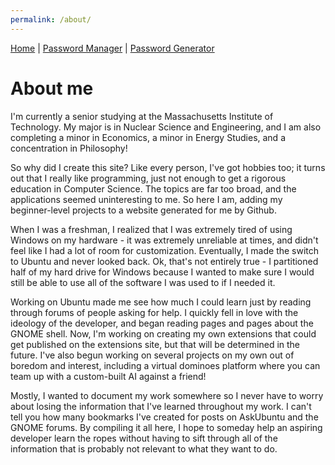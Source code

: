 ```yaml
---
permalink: /about/
---
```


[Home](/) | [Password Manager](/password-manager/) | [Password Generator](/password-generator)

# About me

I'm currently a senior studying at the Massachusetts Institute of Technology. My major is in Nuclear Science and Engineering, and I am also completing a minor in Economics, a minor in Energy Studies, and a concentration in Philosophy!

So why did I create this site? Like every person, I've got hobbies too; it turns out that I really like programming, just not enough to get a rigorous education in Computer Science. The topics are far too broad, and the applications seemed uninteresting to me. So here I am, adding my beginner-level projects to a website generated for me by Github.

When I was a freshman, I realized that I was extremely tired of using Windows on my hardware - it was extremely unreliable at times, and didn't feel like I had a lot of room for customization. Eventually, I made the switch to Ubuntu and never looked back. Ok, that's not entirely true - I partitioned half of my hard drive for Windows because I wanted to make sure I would still be able to use all of the software I was used to if I needed it. 

Working on Ubuntu made me see how much I could learn just by reading through forums of people asking for help. I quickly fell in love with the ideology of the developer, and began reading pages and pages about the GNOME shell. Now, I'm working on creating my own extensions that could get published on the extensions site, but that will be determined in the future. I've also begun working on several projects on my own out of boredom and interest, including a virtual dominoes platform where you can team up with a custom-built AI against a friend!

Mostly, I wanted to document my work somewhere so I never have to worry about losing the information that I've learned throughout my work. I can't tell you how many bookmarks I've created for posts on AskUbuntu and the GNOME forums. By compiling it all here, I hope to someday help an aspiring developer learn the ropes without having to sift through all of the information that is probably not relevant to what they want to do.
